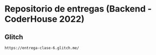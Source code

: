 # Repositorio de entregas (Backend - CoderHouse 2022) 

## Glitch
````
https://entrega-clase-6.glitch.me/
````